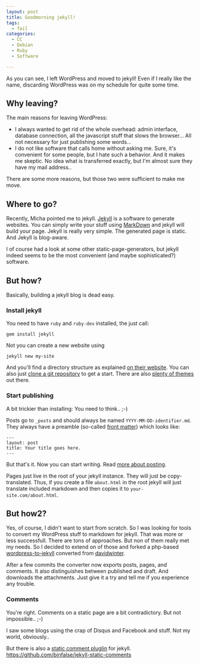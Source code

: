 ```yaml
---
layout: post
title: Goodmorning jekyll!
tags:
  - fail
categories:
  - CC
  - Debian
  - Ruby
  - Software

---
```


As you can see, I left WordPress and moved to jekyll!
Even if I really like the name, discarding WordPress was on my schedule for quite some time.

## Why leaving?
The main reasons for leaving WordPress:

* I always wanted to get rid of the whole overhead: admin interface, database connection, all the javascript stuff that slows the browser... All not necessary for just publishing some words...
* I do not like software that calls home without asking me. Sure, it's convenient for some people, but I hate such a behavior. And it makes me skeptic. No idea what is transferred exactly, but I'm almost sure they have my mail address..

There are some more reasons, but those two were sufficient to make me move.

## Where to go?

Recently, Micha pointed me to jekyll. [Jekyll](http://jekyllrb.com/) is a software to generate websites. You can simply write your stuff using [MarkDown](https://en.wikipedia.org/wiki/Markdown) and jekyll will build your page. Jekyll is really very simple. The generated page is static. And Jekyll is blog-aware.

I of course had a look at some other static-page-generators, but jekyll indeed seems to be the most convenient (and maybe sophisticated?) software.


## But how?

Basically, building a jekyll blog is dead easy.

### Install jekyll

You need to have `ruby` and `ruby-dev` installed, the just call:

    gem install jekyll

Not you can create a new website using

    jekyll new my-site

And you'll find a directory structure as explained [on their website](http://jekyllrb.com/docs/structure/).
You can also just [clone a git repository](https://github.com/plusjade/jekyll-bootstrap) to get a start. There are also [plenty of themes](http://jekyllthemes.org/) out there.


### Start publishing

A bit trickier than installing: You need to think.. ;-)

Posts go to `_posts` and should always be named `YYYY-MM-DD-identifier.md`. They always have a preamble (so-called [front matter](http://jekyllrb.com/docs/frontmatter/)) which looks like:

~~~~~
---
layout: post
title: Your title goes here.
---
~~~~~

But that's it. Now you can start writing. Read [more about posting](http://jekyllrb.com/docs/posts/).

Pages just live in the root of your jekyll instance. They will just be copy-translated. Thus, if you create a file `about.html` in the root jekyll will just translate included markdown and then copies it to `your-site.com/about.html`.



## But how2?

Yes, of course, I didn't want to start from scratch.
So I was looking for tools to convert my WordPress stuff to markdown for jekyll.
That was more or less successfull. There are tons of approaches. But non of them really met my needs. So I decided to extend on of those and forked a php-based [wordpress-to-jekyll](https://github.com/binfalse/wordpress-to-jekyll) converted from [davidwinter](https://github.com/davidwinter/wordpress-to-jekyll).

After a few commits the converter now exports posts, pages, and comments. It also distinguishes between published and draft. And downloads the attachments. Just give it a try and tell me if you experience any trouble.

### Comments

You're right. Comments on a static page are a bit contradictory. But not impossible.. ;-)

I saw some blogs using the crap of Disqus and Facebook and stuff. Not my world, obviously..

But there is also a [static comment pluglin](http://www.hezmatt.org/~mpalmer/blog/2011/07/19/static-comments-in-jekyll.html) for jekyll.
https://github.com/binfalse/jekyll-static-comments

